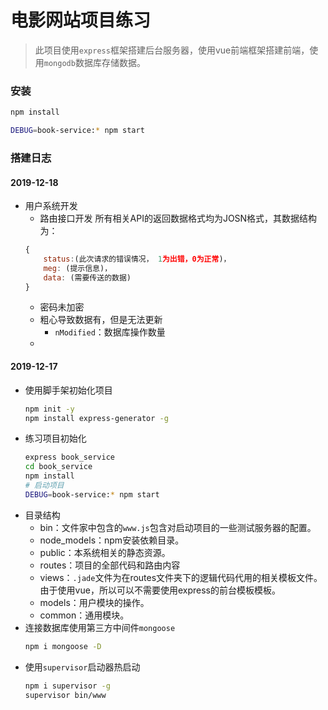 # 电影网站项目练习

> 此项目使用`express`框架搭建后台服务器，使用vue前端框架搭建前端，使用`mongodb`数据库存储数据。

### 安装
```bash
npm install 

DEBUG=book-service:* npm start
```

### 搭建日志

#### 2019-12-18

- 用户系统开发
  - 路由接口开发
  所有相关API的返回数据格式均为JOSN格式，其数据结构为：
  ```js
  {
      status:(此次请求的错误情况， 1为出错，0为正常)，
      meg: (提示信息)，
      data: (需要传送的数据)
  }
  ```
  - 密码未加密
  - 粗心导致数据有，但是无法更新
    - `nModified`：数据库操作数量
  - 

#### 2019-12-17

- 使用脚手架初始化项目
    ```bash
    npm init -y
    npm install express-generator -g
    ```
- 练习项目初始化
  ```bash
  express book_service
  cd book_service
  npm install 
  # 启动项目
  DEBUG=book-service:* npm start 
  ```
- 目录结构
  - bin：文件家中包含的`www.js`包含对启动项目的一些测试服务器的配置。
  - node_models：npm安装依赖目录。
  - public：本系统相关的静态资源。
  - routes：项目的全部代码和路由内容
  - views：`.jade`文件为在routes文件夹下的逻辑代码代用的相关模板文件。由于使用vue，所以可以不需要使用express的前台模板模板。
  - models：用户模块的操作。
  - common：通用模块。
- 连接数据库使用第三方中间件`mongoose`
  ```bash
  npm i mongoose -D
  ```
- 使用`supervisor`启动器热启动
  ```bash
  npm i supervisor -g
  supervisor bin/www
  ```


